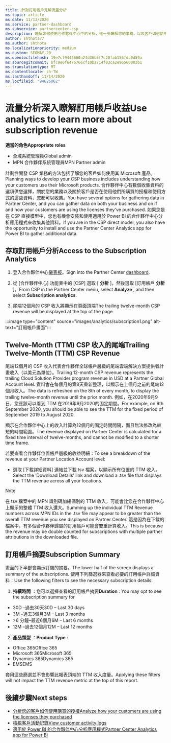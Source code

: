 ```yaml
---
title: 針對訂用帳戶見解流量分析
ms.topic: article
ms.date: 11/13/2020
ms.service: partner-dashboard
ms.subservice: partnercenter-csp
description: 瞭解如何使用合作夥伴中心中的分析，進一步瞭解您的業務，以及客戶如何使用您所購買的授權。
author: shthota77
ms.author: shthota
ms.localizationpriority: medium
ms.custom: SEOMAY.20
ms.openlocfilehash: 19e7cf9442660a24d36b5f7c20fab156fdc0d59a
ms.sourcegitcommit: bfc9e6f6476766cf10ba714f03ca2e96560003b1
ms.translationtype: MT
ms.contentlocale: zh-TW
ms.lasthandoff: 11/14/2020
ms.locfileid: "94626062"
---
```

# <a name="use-analytics-to-learn-more-about-subscription-revenue"></a><span data-ttu-id="c28d4-103">流量分析深入瞭解訂用帳戶收益</span><span class="sxs-lookup"><span data-stu-id="c28d4-103">Use analytics to learn more about subscription revenue</span></span>

<span data-ttu-id="c28d4-104">**適當的角色**</span><span class="sxs-lookup"><span data-stu-id="c28d4-104">**Appropriate roles**</span></span>

- <span data-ttu-id="c28d4-105">全域系統管理員</span><span class="sxs-lookup"><span data-stu-id="c28d4-105">Global admin</span></span>
- <span data-ttu-id="c28d4-106">MPN 合作夥伴系統管理員</span><span class="sxs-lookup"><span data-stu-id="c28d4-106">MPN Partner admin</span></span>

<span data-ttu-id="c28d4-107">計劃性開發 CSP 業務的方法包括了解您的客戶如何使用其 Microsoft 產品。</span><span class="sxs-lookup"><span data-stu-id="c28d4-107">Planning ways to develop your CSP business includes understanding how your customers use their Microsoft products.</span></span> <span data-ttu-id="c28d4-108">合作夥伴中心有數個收集資料的選項供您選擇，關於您的業務以及關於客戶是否在使用他們所購買的授權和使用方式的這些資料，您都可以收集。</span><span class="sxs-lookup"><span data-stu-id="c28d4-108">You have several options for gathering data in Partner Center, and you can gather data on both your business and on if and how your customers are using the licenses they've purchased.</span></span> <span data-ttu-id="c28d4-109">如果您是在 CSP 直接模型中，您也有機會安裝和使用適用於 Power BI 的合作夥伴中心分析應用程式來收集其他資料。</span><span class="sxs-lookup"><span data-stu-id="c28d4-109">If you are in the CSP direct model, you also have the opportunity to install and use the Partner Center Analytics app for Power BI to gather additional data.</span></span>

## <a name="access-to-the-subscription-analytics"></a><span data-ttu-id="c28d4-110">存取訂用帳戶分析</span><span class="sxs-lookup"><span data-stu-id="c28d4-110">Access to the Subscription Analytics</span></span>

1. <span data-ttu-id="c28d4-111">登入合作夥伴中心[儀表板](https://partner.microsoft.com/dashboard/home)。</span><span class="sxs-lookup"><span data-stu-id="c28d4-111">Sign into the Partner Center [dashboard](https://partner.microsoft.com/dashboard/home).</span></span>
1. <span data-ttu-id="c28d4-112">從 [合作夥伴中心] 功能表中的 [CSP] 選取 [ **分析** ]，然後選取 [訂用帳戶 **分析** ]。</span><span class="sxs-lookup"><span data-stu-id="c28d4-112">From CSP in the Partner Center menu, select **Analyze** , and then select **Subscription analytics**.</span></span>

1. <span data-ttu-id="c28d4-113">尾端12個月的 CSP 收入將顯示在頁面頂端</span><span class="sxs-lookup"><span data-stu-id="c28d4-113">The trailing twelve-month CSP revenue will be displayed at the top of the page</span></span>

:::image type="content" source="images/analytics/subscription1.png" alt-text="訂用帳戶畫面":::

## <a name="trailing-twelve-month-ttm-csp-revenue"></a><span data-ttu-id="c28d4-115">Twelve-Month (TTM) CSP 收入的尾端</span><span class="sxs-lookup"><span data-stu-id="c28d4-115">Trailing Twelve-Month (TTM) CSP Revenue</span></span>

<span data-ttu-id="c28d4-116">尾端12個月的 CSP 收入代表合作夥伴全球帳戶層級的尾端雲端解決方案提供者計畫收入（以美元為單位）。</span><span class="sxs-lookup"><span data-stu-id="c28d4-116">Trailing 12-month CSP revenue represents the trailing Cloud Solution Provider program revenue in USD at a Partner Global Account level.</span></span> <span data-ttu-id="c28d4-117">資料會在每個月的第8天重新整理，以顯示在上個月之前的尾端12個月收入。</span><span class="sxs-lookup"><span data-stu-id="c28d4-117">The data is refreshed on the 8th of every month, to display the trailing twelve-month revenue until the prior month.</span></span> <span data-ttu-id="c28d4-118">例如，在2020年9月9日，您應該可以看到 TTM 在2019年9月2020的固定期間。</span><span class="sxs-lookup"><span data-stu-id="c28d4-118">For example, on 9th September 2020, you should be able to see the TTM for the fixed period of September 2019 to August 2020.</span></span>

<span data-ttu-id="c28d4-119">顯示在合作夥伴中心上的收入計算為12個月的固定時間間隔，而且無法修改為較短的時間範圍。</span><span class="sxs-lookup"><span data-stu-id="c28d4-119">The revenue displayed on Partner Center is calculated for a fixed time interval of twelve-months, and cannot be modified to a shorter time frame.</span></span>

<span data-ttu-id="c28d4-120">若要查看合作夥伴位置帳戶層級的收益明細：</span><span class="sxs-lookup"><span data-stu-id="c28d4-120">To see a breakdown of the revenue at your Partner Location Account level:</span></span>

- <span data-ttu-id="c28d4-121">選取 [下載詳細資料] 連結並下載 tsv 檔案，以顯示所有位置的 TTM 收入。</span><span class="sxs-lookup"><span data-stu-id="c28d4-121">Select the ‘Download Details’ link and download a .tsv file that displays the TTM revenue across all your locations.</span></span>

>[!NOTE] 
><span data-ttu-id="c28d4-122">在 tsv 檔案中的 MPN 識別碼加總個別的 TTM 收入，可能會比您在合作夥伴中心上顯示的整體 TTM 收入還大。</span><span class="sxs-lookup"><span data-stu-id="c28d4-122">Summing up the individual TTM Revenue numbers across MPN IDs in the .tsv file may appear to be greater than the overall TTM revenue you see displayed on Partner Center.</span></span> <span data-ttu-id="c28d4-123">這是因為在下載的檔案中，有多個合作夥伴歸屬的訂用帳戶可能會雙重計算收入。</span><span class="sxs-lookup"><span data-stu-id="c28d4-123">This is because the revenue may be double counted for subscriptions with multiple partner attributions in the downloaded file.</span></span>

## <a name="subscription-summary"></a><span data-ttu-id="c28d4-124">訂用帳戶摘要</span><span class="sxs-lookup"><span data-stu-id="c28d4-124">Subscription Summary</span></span>

<span data-ttu-id="c28d4-125">畫面的下半部會顯示訂閱的摘要。</span><span class="sxs-lookup"><span data-stu-id="c28d4-125">The lower half of the screen displays a summary of the subscriptions.</span></span> <span data-ttu-id="c28d4-126">使用下列篩選器來查看必要的訂用帳戶詳細資料：</span><span class="sxs-lookup"><span data-stu-id="c28d4-126">Use the following filters to see the necessary subscription details:</span></span>  

1. <span data-ttu-id="c28d4-127">**持續時間** ：您可以選擇查看的訂用帳戶摘要</span><span class="sxs-lookup"><span data-stu-id="c28d4-127">**Duration** : You may opt to see the subscription summary for</span></span> 

- <span data-ttu-id="c28d4-128">30D –過去30天</span><span class="sxs-lookup"><span data-stu-id="c28d4-128">30D – Last 30 days</span></span>
- <span data-ttu-id="c28d4-129">3M –過去3個月</span><span class="sxs-lookup"><span data-stu-id="c28d4-129">3M – Last 3 months</span></span>
- <span data-ttu-id="c28d4-130">>6 分鐘–最近6個月</span><span class="sxs-lookup"><span data-stu-id="c28d4-130">6M – Last 6 months</span></span>
- <span data-ttu-id="c28d4-131">12M –過去12個月</span><span class="sxs-lookup"><span data-stu-id="c28d4-131">12M – Last 12 months</span></span>

2. <span data-ttu-id="c28d4-132">**產品類型** ：</span><span class="sxs-lookup"><span data-stu-id="c28d4-132">**Product Type** :</span></span>
 
- <span data-ttu-id="c28d4-133">Office 365</span><span class="sxs-lookup"><span data-stu-id="c28d4-133">Office 365</span></span>
- <span data-ttu-id="c28d4-134">Microsoft 365</span><span class="sxs-lookup"><span data-stu-id="c28d4-134">Microsoft 365</span></span>
- <span data-ttu-id="c28d4-135">Dynamics 365</span><span class="sxs-lookup"><span data-stu-id="c28d4-135">Dynamics 365</span></span>
- <span data-ttu-id="c28d4-136">EMS</span><span class="sxs-lookup"><span data-stu-id="c28d4-136">EMS</span></span>

<span data-ttu-id="c28d4-137">套用這些篩選並不會影響此報表頂端的 TTM 收入度量。</span><span class="sxs-lookup"><span data-stu-id="c28d4-137">Applying these filters will not impact the TTM revenue metric at the top of this report.</span></span>


 
## <a name="next-steps"></a><span data-ttu-id="c28d4-138">後續步驟</span><span class="sxs-lookup"><span data-stu-id="c28d4-138">Next steps</span></span>

- [<span data-ttu-id="c28d4-139">分析您的客戶如何使用購買的授權</span><span class="sxs-lookup"><span data-stu-id="c28d4-139">Analyze how your customers are using the licenses they purchased</span></span>](increasing-adoption-and-satisfaction.md)  
- [<span data-ttu-id="c28d4-140">檢視客戶活動記錄</span><span class="sxs-lookup"><span data-stu-id="c28d4-140">View customer activity logs</span></span>](activity-logs.md)
- [<span data-ttu-id="c28d4-141">適用於 Power BI 的合作夥伴中心分析應用程式</span><span class="sxs-lookup"><span data-stu-id="c28d4-141">Partner Center Analytics app for Power BI</span></span>](power-bi-app-for-direct-partners.md)






